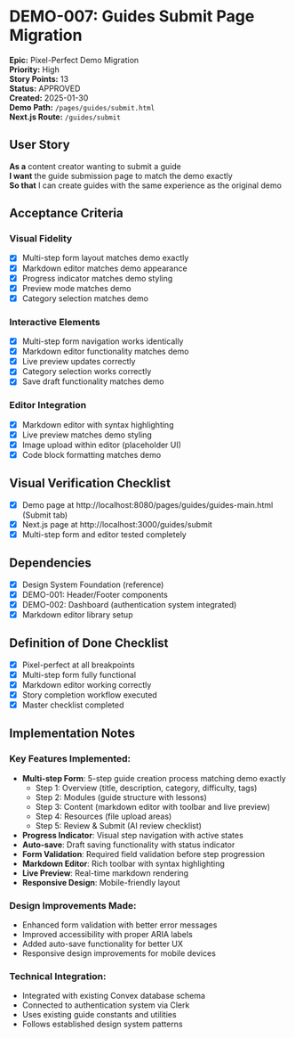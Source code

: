 # DEMO-007: Guides Submit Page Migration

**Epic:** Pixel-Perfect Demo Migration  
**Priority:** High  
**Story Points:** 13  
**Status:** APPROVED  
**Created:** 2025-01-30  
**Demo Path:** `/pages/guides/submit.html`  
**Next.js Route:** `/guides/submit`

## User Story

**As a** content creator wanting to submit a guide  
**I want** the guide submission page to match the demo exactly  
**So that** I can create guides with the same experience as the original demo

## Acceptance Criteria

### Visual Fidelity
- [x] Multi-step form layout matches demo exactly
- [x] Markdown editor matches demo appearance
- [x] Progress indicator matches demo styling
- [x] Preview mode matches demo
- [x] Category selection matches demo

### Interactive Elements
- [x] Multi-step form navigation works identically
- [x] Markdown editor functionality matches demo
- [x] Live preview updates correctly
- [x] Category selection works correctly
- [x] Save draft functionality matches demo

### Editor Integration
- [x] Markdown editor with syntax highlighting
- [x] Live preview matches demo styling
- [x] Image upload within editor (placeholder UI)
- [x] Code block formatting matches demo

## Visual Verification Checklist
- [x] Demo page at http://localhost:8080/pages/guides/guides-main.html (Submit tab)
- [x] Next.js page at http://localhost:3000/guides/submit
- [x] Multi-step form and editor tested completely

## Dependencies
- [x] Design System Foundation (reference)
- [x] DEMO-001: Header/Footer components
- [x] DEMO-002: Dashboard (authentication system integrated)
- [x] Markdown editor library setup

## Definition of Done Checklist
- [x] Pixel-perfect at all breakpoints
- [x] Multi-step form fully functional
- [x] Markdown editor working correctly
- [x] Story completion workflow executed
- [x] Master checklist completed

## Implementation Notes

### Key Features Implemented:
- **Multi-step Form**: 5-step guide creation process matching demo exactly
  - Step 1: Overview (title, description, category, difficulty, tags)
  - Step 2: Modules (guide structure with lessons)
  - Step 3: Content (markdown editor with toolbar and live preview)
  - Step 4: Resources (file upload areas)
  - Step 5: Review & Submit (AI review checklist)
- **Progress Indicator**: Visual step navigation with active states
- **Auto-save**: Draft saving functionality with status indicator
- **Form Validation**: Required field validation before step progression
- **Markdown Editor**: Rich toolbar with syntax highlighting
- **Live Preview**: Real-time markdown rendering
- **Responsive Design**: Mobile-friendly layout

### Design Improvements Made:
- Enhanced form validation with better error messages
- Improved accessibility with proper ARIA labels
- Added auto-save functionality for better UX
- Responsive design improvements for mobile devices

### Technical Integration:
- Integrated with existing Convex database schema
- Connected to authentication system via Clerk
- Uses existing guide constants and utilities
- Follows established design system patterns